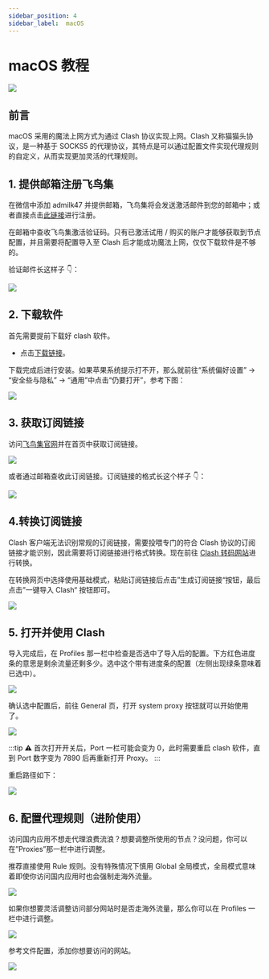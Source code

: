 ```yaml
---
sidebar_position: 4
sidebar_label:  macOS
---
```


# macOS 教程

![](https://pan.createvoyage.com/f/RDF5/macos.png)

## 前言

macOS 采用的魔法上网方式为通过 Clash 协议实现上网。Clash 又称猫猫头协议，是一种基于 SOCKS5 的代理协议，其特点是可以通过配置文件实现代理规则的自定义，从而实现更加灵活的代理规则。

## 1. 提供邮箱注册飞鸟集

在微信中添加 admilk47 并提供邮箱，飞鸟集将会发送激活邮件到您的邮箱中；或者直接点击[此链接](https://www.offshoreview.xyz/auth/register)进行注册。


在邮箱中查收飞鸟集激活验证码。只有已激活试用 / 购买的账户才能够获取到节点配置，并且需要将配置导入至 Clash 后才能成功魔法上网，仅仅下载软件是不够的。

验证邮件长这样子 👇：

![](https://pan.createvoyage.com/f/VjHg/verify-email.png)

## 2. 下载软件

首先需要提前下载好 clash 软件。

- 点击[下载链接](https://pan.createvoyage.com/f/gRIG/clash-for-mac.dmg)。

下载完成后进行安装。如果苹果系统提示打不开，那么就前往“系统偏好设置” → “安全些与隐私” → “通用”中点击“仍要打开”，参考下图：

![](https://pan.createvoyage.com/f/W9ID/still-open.png)

## 3. 获取订阅链接

访问[飞鸟集官网](https://www.offshoreview.xyz)并在首页中获取订阅链接。

![](https://pan.createvoyage.com/f/XBSO/subscribe.png)

或者通过邮箱查收此订阅链接。订阅链接的格式长这个样子 👇：

![](https://pan.createvoyage.com/f/YJTA/subscribe-url.png)

## 4.转换订阅链接

Clash 客户端无法识别常规的订阅链接，需要投喂专门的符合 Clash 协议的订阅链接才能识别，因此需要将订阅链接进行格式转换。现在前往 [Clash 转码网站](https://clash.offshoreview.xyz)进行转换。

在转换网页中选择使用基础模式，粘贴订阅链接后点击”生成订阅链接“按钮，最后点击”一键导入 Clash“ 按钮即可。

![](https://pan.createvoyage.com/f/ZxUQ/clash-1.png)

## 5. 打开并使用 Clash

导入完成后，在 Profiles 那一栏中检查是否选中了导入后的配置。下方红色进度条的意思是剩余流量还剩多少。选中这个带有进度条的配置（左侧出现绿条意味着已选中）。

![](https://pan.createvoyage.com/f/1lcq/clash-2.png)

确认选中配置后，前往 General 页，打开 system proxy 按钮就可以开始使用了。

![](https://pan.createvoyage.com/f/2Bf8/clash-3.png)

:::tip
⚠️ 首次打开开关后，Port 一栏可能会变为 0，此时需要重启 clash 软件，直到 Port 数字变为 7890 后再重新打开 Proxy。
:::

重启路径如下：

![](https://pan.createvoyage.com/f/38h2/clash-4.png)

## 6. 配置代理规则（进阶使用）

访问国内应用不想走代理浪费流浪？想要调整所使用的节点？没问题，你可以在”Proxies”那一栏中进行调整。

推荐直接使用 Rule 规则。没有特殊情况下慎用 Global 全局模式，全局模式意味着即使你访问国内应用时也会强制走海外流量。

![](https://pan.createvoyage.com/f/4Oil/clash-5.png)

如果你想要灵活调整访问部分网站时是否走海外流量，那么你可以在 Profiles 一栏中进行调整。

![](https://pan.createvoyage.com/f/5Ds6/clash-6.png)

参考文件配置，添加你想要访问的网站。

![](https://pan.createvoyage.com/f/65ty/clash-7.png)
